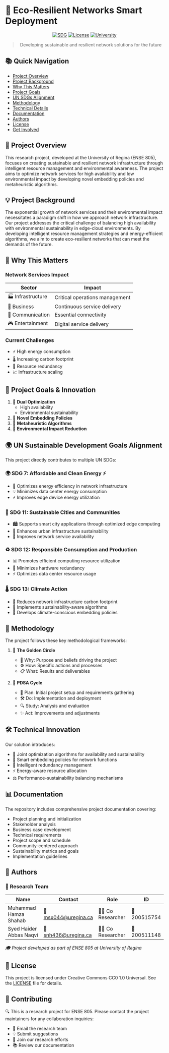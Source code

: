 # 🌱 Eco-Resilient Networks Smart Deployment

<div align="center">

[![SDG](https://img.shields.io/badge/SDG-7,11,12,13-green.svg)](https://sdgs.un.org/goals)
[![License](https://img.shields.io/badge/License-CC0_1.0-lightgrey.svg)](LICENSE)
[![University](https://img.shields.io/badge/University-Regina-blue.svg)](https://www.uregina.ca)

> Developing sustainable and resilient network solutions for the future

</div>

## 📚 Quick Navigation

-   [Project Overview](#-project-overview)
-   [Project Background](#-project-background)
-   [Why This Matters](#-why-this-matters)
-   [Project Goals](#-project-goals--innovation)
-   [UN SDGs Alignment](#-un-sustainable-development-goals-alignment)
-   [Methodology](#-methodology)
-   [Technical Details](#-technical-innovation)
-   [Documentation](#-documentation)
-   [Authors](#-authors)
-   [License](#-license)
-   [Get Involved](#-contributing)

## 🌟 Project Overview

This research project, developed at the University of Regina (ENSE 805), focuses on creating sustainable and resilient network infrastructure through intelligent resource management and environmental awareness. The project aims to optimize network services for high availability and low environmental impact by developing novel embedding policies and metaheuristic algorithms.

## 💡 Project Background

The exponential growth of network services and their environmental impact necessitates a paradigm shift in how we approach network infrastructure. Our project addresses the critical challenge of balancing high availability with environmental sustainability in edge-cloud environments. By developing intelligent resource management strategies and energy-efficient algorithms, we aim to create eco-resilient networks that can meet the demands of the future.

## 🤔 Why This Matters

### Network Services Impact

| Sector            | Impact                         |
| ----------------- | ------------------------------ |
| 🏭 Infrastructure | Critical operations management |
| 💼 Business       | Continuous service delivery    |
| 📱 Communication  | Essential connectivity         |
| 🎮 Entertainment  | Digital service delivery       |

### Current Challenges

-   ⚡ High energy consumption
-   🌡️ Increasing carbon footprint
-   🔄 Resource redundancy
-   📈 Infrastructure scaling

## 🎯 Project Goals & Innovation

1. 🎯 **Dual Optimization**
    - High availability
    - Environmental sustainability
2. 🔄 **Novel Embedding Policies**
3. 🧠 **Metaheuristic Algorithms**
4. 🌿 **Environmental Impact Reduction**

## 🌍 UN Sustainable Development Goals Alignment

This project directly contributes to multiple UN SDGs:

### 🌍 SDG 7: Affordable and Clean Energy ⚡

-   🔋 Optimizes energy efficiency in network infrastructure
-   💡 Minimizes data center energy consumption
-   ⚡ Improves edge device energy utilization

### 🌆 SDG 11: Sustainable Cities and Communities

-   🏙️ Supports smart city applications through optimized edge computing
-   🌱 Enhances urban infrastructure sustainability
-   🔄 Improves network service availability

### ♻️ SDG 12: Responsible Consumption and Production

-   📊 Promotes efficient computing resource utilization
-   🔄 Minimizes hardware redundancy
-   ⚡ Optimizes data center resource usage

### 🌡️ SDG 13: Climate Action

-   🌿 Reduces network infrastructure carbon footprint
-   🧠 Implements sustainability-aware algorithms
-   🌱 Develops climate-conscious embedding policies

## 🔄 Methodology

The project follows these key methodological frameworks:

1. 🎯 **The Golden Circle**

    - 💭 Why: Purpose and beliefs driving the project
    - ⚙️ How: Specific actions and processes
    - 📋 What: Results and deliverables

2. 🔄 **PDSA Cycle**
    - 📝 Plan: Initial project setup and requirements gathering
    - 🛠️ Do: Implementation and deployment
    - 🔍 Study: Analysis and evaluation
    - ✨ Act: Improvements and adjustments

## 🛠️ Technical Innovation

Our solution introduces:

-   🎯 Joint optimization algorithms for availability and sustainability
-   🔄 Smart embedding policies for network functions
-   🧠 Intelligent redundancy management
-   ⚡ Energy-aware resource allocation
-   ⚖️ Performance-sustainability balancing mechanisms

## 📊 Documentation

The repository includes comprehensive project documentation covering:

-   Project planning and initialization
-   Stakeholder analysis
-   Business case development
-   Technical requirements
-   Project scope and schedule
-   Community-centered approach
-   Sustainability metrics and goals
-   Implementation guidelines

## 👥 Authors

### 👥 Research Team

| Name                    | Contact              | Role             | ID           |
| ----------------------- | -------------------- | ---------------- | ------------ |
| Muhammad Hamza Shahab   | 📧 msx044@uregina.ca | 👨‍💻 Co Researcher | 🔢 200515754 |
| Syed Haider Abbas Naqvi | 📧 snh436@uregina.ca | 👨‍💻 Co Researcher | 🔢 200511148 |

_🎓 Project developed as part of ENSE 805 at University of Regina_

## 📄 License

This project is licensed under Creative Commons CC0 1.0 Universal. See the [LICENSE](LICENSE) file for details.

## 🤝 Contributing

🔍 This is a research project for ENSE 805. Please contact the project maintainers for any collaboration inquiries:

-   📧 Email the research team
-   💡 Submit suggestions
-   🤝 Join our research efforts
-   📚 Review our documentation
